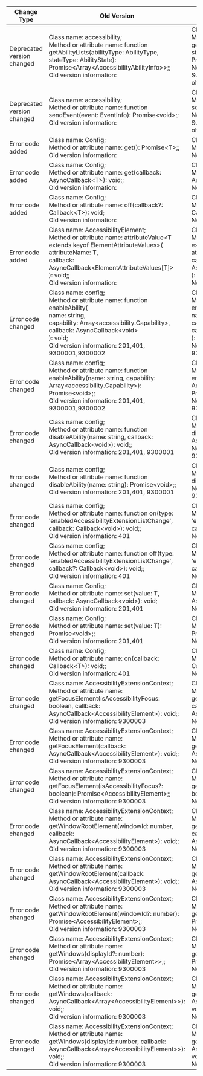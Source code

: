 | Change Type | Old Version | New Version | d.ts File |
| ---- | ------ | ------ | -------- |
|Deprecated version changed|Class name: accessibility;<br>Method or attribute name: function getAbilityLists(abilityType: AbilityType, stateType: AbilityState): Promise\<Array\<AccessibilityAbilityInfo>>;;<br>Old version information: |Class name: accessibility;<br>Method or attribute name: function getAbilityLists(abilityType: AbilityType, stateType: AbilityState): Promise\<Array\<AccessibilityAbilityInfo>>;;<br>New version information: 9;<br>Substitute API: ohos.accessibility#getAccessibilityExtensionList|@ohos.accessibility.d.ts|
|Deprecated version changed|Class name: accessibility;<br>Method or attribute name: function sendEvent(event: EventInfo): Promise\<void>;;<br>Old version information: |Class name: accessibility;<br>Method or attribute name: function sendEvent(event: EventInfo): Promise\<void>;;<br>New version information: 9;<br>Substitute API: ohos.accessibility#sendAccessibilityEvent|@ohos.accessibility.d.ts|
|Error code added|Class name: Config;<br>Method or attribute name: get(): Promise\<T>;;<br>Old version information: |Class name: Config;<br>Method or attribute name: get(): Promise\<T>;;<br>New version information: 201, 202|@ohos.accessibility.config.d.ts|
|Error code added|Class name: Config;<br>Method or attribute name: get(callback: AsyncCallback\<T>): void;;<br>Old version information: |Class name: Config;<br>Method or attribute name: get(callback: AsyncCallback\<T>): void;;<br>New version information: 201, 202|@ohos.accessibility.config.d.ts|
|Error code added|Class name: Config;<br>Method or attribute name: off(callback?: Callback\<T>): void;<br>Old version information: |Class name: Config;<br>Method or attribute name: off(callback?: Callback\<T>): void;<br>New version information: 202|@ohos.accessibility.config.d.ts|
|Error code added|Class name: AccessibilityElement;<br>Method or attribute name: attributeValue\<T extends keyof ElementAttributeValues>(<br>    attributeName: T,<br>    callback: AsyncCallback\<ElementAttributeValues[T]><br>  ): void;;<br>Old version information: |Class name: AccessibilityElement;<br>Method or attribute name: attributeValue\<T extends keyof ElementAttributeValues>(<br>    attributeName: T,<br>    callback: AsyncCallback\<ElementAttributeValues[T]><br>  ): void;;<br>New version information: 401, 9300004|AccessibilityExtensionContext.d.ts|
|Error code changed|Class name: config;<br>Method or attribute name: function enableAbility(<br/>    name: string,<br/>    capability: Array\<accessibility.Capability>,<br/>    callback: AsyncCallback\<void><br/>  ): void;<br/>Old version information: 201,401, 9300001,9300002|Class name: config;<br>Method or attribute name: function enableAbility(<br/>    name: string,<br/>    capability: Array\<accessibility.Capability>,<br/>    callback: AsyncCallback\<void><br/>  ): void;<br>New version information: 201, 202, 401, 9300001, 9300002|@ohos.accessibility.config.d.ts|
|Error code changed|Class name: config;<br>Method or attribute name: function enableAbility(name: string, capability: Array\<accessibility.Capability>): Promise\<void>;;<br>Old version information: 201,401, 9300001,9300002|Class name: config;<br>Method or attribute name: function enableAbility(name: string, capability: Array\<accessibility.Capability>): Promise\<void>;;<br>New version information: 201, 202, 401, 9300001, 9300002|@ohos.accessibility.config.d.ts|
|Error code changed|Class name: config;<br>Method or attribute name: function disableAbility(name: string, callback: AsyncCallback\<void>): void;;<br>Old version information: 201,401, 9300001|Class name: config;<br>Method or attribute name: function disableAbility(name: string, callback: AsyncCallback\<void>): void;;<br>New version information: 201, 202, 401, 9300001|@ohos.accessibility.config.d.ts|
|Error code changed|Class name: config;<br>Method or attribute name: function disableAbility(name: string): Promise\<void>;;<br>Old version information: 201,401, 9300001|Class name: config;<br>Method or attribute name: function disableAbility(name: string): Promise\<void>;;<br>New version information: 201, 202, 401, 9300001|@ohos.accessibility.config.d.ts|
|Error code changed|Class name: config;<br>Method or attribute name: function on(type: 'enabledAccessibilityExtensionListChange', callback: Callback\<void>): void;;<br>Old version information: 401|Class name: config;<br>Method or attribute name: function on(type: 'enabledAccessibilityExtensionListChange', callback: Callback\<void>): void;;<br>New version information: 202, 401|@ohos.accessibility.config.d.ts|
|Error code changed|Class name: config;<br>Method or attribute name: function off(type: 'enabledAccessibilityExtensionListChange', callback?: Callback\<void>): void;;<br>Old version information: 401|Class name: config;<br>Method or attribute name: function off(type: 'enabledAccessibilityExtensionListChange', callback?: Callback\<void>): void;;<br>New version information: 202, 401|@ohos.accessibility.config.d.ts|
|Error code changed|Class name: Config;<br>Method or attribute name: set(value: T, callback: AsyncCallback\<void>): void;<br>Old version information: 201,401|Class name: Config;<br>Method or attribute name: set(value: T, callback: AsyncCallback\<void>): void;<br>New version information: 201, 202, 401|@ohos.accessibility.config.d.ts|
|Error code changed|Class name: Config;<br>Method or attribute name: set(value: T): Promise\<void>;;<br>Old version information: 201,401|Class name: Config;<br>Method or attribute name: set(value: T): Promise\<void>;;<br>New version information: 201, 202, 401|@ohos.accessibility.config.d.ts|
|Error code changed|Class name: Config;<br>Method or attribute name: on(callback: Callback\<T>): void;;<br>Old version information: 401|Class name: Config;<br>Method or attribute name: on(callback: Callback\<T>): void;;<br>New version information: 201, 202, 401|@ohos.accessibility.config.d.ts|
|Error code changed|Class name: AccessibilityExtensionContext;<br>Method or attribute name: getFocusElement(isAccessibilityFocus: boolean, callback: AsyncCallback\<AccessibilityElement>): void;;<br>Old version information: 9300003|Class name: AccessibilityExtensionContext;<br>Method or attribute name: getFocusElement(isAccessibilityFocus: boolean, callback: AsyncCallback\<AccessibilityElement>): void;;<br>New version information: 401, 9300003|AccessibilityExtensionContext.d.ts|
|Error code changed|Class name: AccessibilityExtensionContext;<br>Method or attribute name: getFocusElement(callback: AsyncCallback\<AccessibilityElement>): void;;<br>Old version information: 9300003|Class name: AccessibilityExtensionContext;<br>Method or attribute name: getFocusElement(callback: AsyncCallback\<AccessibilityElement>): void;;<br>New version information: 401, 9300003|AccessibilityExtensionContext.d.ts|
|Error code changed|Class name: AccessibilityExtensionContext;<br>Method or attribute name: getFocusElement(isAccessibilityFocus?: boolean): Promise\<AccessibilityElement>;;<br>Old version information: 9300003|Class name: AccessibilityExtensionContext;<br>Method or attribute name: getFocusElement(isAccessibilityFocus?: boolean): Promise\<AccessibilityElement>;;<br>New version information: 401, 9300003|AccessibilityExtensionContext.d.ts|
|Error code changed|Class name: AccessibilityExtensionContext;<br>Method or attribute name: getWindowRootElement(windowId: number, callback: AsyncCallback\<AccessibilityElement>): void;;<br>Old version information: 9300003|Class name: AccessibilityExtensionContext;<br>Method or attribute name: getWindowRootElement(windowId: number, callback: AsyncCallback\<AccessibilityElement>): void;;<br>New version information: 401, 9300003|AccessibilityExtensionContext.d.ts|
|Error code changed|Class name: AccessibilityExtensionContext;<br>Method or attribute name: getWindowRootElement(callback: AsyncCallback\<AccessibilityElement>): void;;<br>Old version information: 9300003|Class name: AccessibilityExtensionContext;<br>Method or attribute name: getWindowRootElement(callback: AsyncCallback\<AccessibilityElement>): void;;<br>New version information: 401, 9300003|AccessibilityExtensionContext.d.ts|
|Error code changed|Class name: AccessibilityExtensionContext;<br>Method or attribute name: getWindowRootElement(windowId?: number): Promise\<AccessibilityElement>;;<br>Old version information: 9300003|Class name: AccessibilityExtensionContext;<br>Method or attribute name: getWindowRootElement(windowId?: number): Promise\<AccessibilityElement>;;<br>New version information: 401, 9300003|AccessibilityExtensionContext.d.ts|
|Error code changed|Class name: AccessibilityExtensionContext;<br>Method or attribute name: getWindows(displayId?: number): Promise\<Array\<AccessibilityElement>>;;<br>Old version information: 9300003|Class name: AccessibilityExtensionContext;<br>Method or attribute name: getWindows(displayId?: number): Promise\<Array\<AccessibilityElement>>;;<br>New version information: 401, 9300003|AccessibilityExtensionContext.d.ts|
|Error code changed|Class name: AccessibilityExtensionContext;<br>Method or attribute name: getWindows(callback: AsyncCallback\<Array\<AccessibilityElement>>): void;;<br>Old version information: 9300003|Class name: AccessibilityExtensionContext;<br>Method or attribute name: getWindows(callback: AsyncCallback\<Array\<AccessibilityElement>>): void;;<br>New version information: 401, 9300003|AccessibilityExtensionContext.d.ts|
|Error code changed|Class name: AccessibilityExtensionContext;<br>Method or attribute name: getWindows(displayId: number, callback: AsyncCallback\<Array\<AccessibilityElement>>): void;;<br>Old version information: 9300003|Class name: AccessibilityExtensionContext;<br>Method or attribute name: getWindows(displayId: number, callback: AsyncCallback\<Array\<AccessibilityElement>>): void;;<br>New version information: 401, 9300003|AccessibilityExtensionContext.d.ts|
